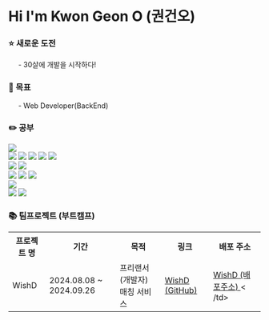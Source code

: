 <h1 align="left">Hi I'm Kwon Geon O (권건오)</h1>
<h3>⭐️ 새로운 도전</h3>
<p>&nbsp;&nbsp;&nbsp;&nbsp; - 30살에 개발을 시작하다!</p>
<h3>🎯 목표</h3>
<p>&nbsp;&nbsp;&nbsp;&nbsp; - Web Developer(BackEnd)</p>

<h3>✏️ 공부</h3>
<p>
  <img src="https://img.shields.io/badge/java-007396?style=flat-square&logo=java&logoColor=white"/>                    <!-- 자바 -->
  <br>
  <img src="https://img.shields.io/badge/html5-E34F26?style=flat-square&logo=html5&logoColor=white"/>                  <!-- HTML -->
  <img src="https://img.shields.io/badge/css-1572B6?style=flat-square&logo=css3&logoColor=white"/>                     <!-- CSS -->
  <img src="https://img.shields.io/badge/Javascript-ffb13b?style=flat-square&logo=javascript&logoColor=white"/>        <!-- 자바스크립트 -->
  <img src="https://img.shields.io/badge/react-61DAFB?style=flat-square&logo=react&logoColor=black">                   <!-- 리엑트 -->
  <img src="https://img.shields.io/badge/jquery-0769AD?style=flat-square&logo=jquery&logoColor=white">                 <!-- 제이쿼리 -->
  <br>
  <img src="https://img.shields.io/badge/oracle-F80000?style=flat-square&logo=oracle&logoColor=white"/>                <!-- OracleDB -->
  <img src="https://img.shields.io/badge/mysql-4479A1?style=flat-square&logo=mysql&logoColor=white"/>                  <!-- MySQL -->
  <br>
  <img src="https://img.shields.io/badge/spring-6DB33F?style=flat-square&logo=spring&logoColor=white"/>                <!-- 스프링 -->
  <img src="https://img.shields.io/badge/SpringBoot-6DB33F?style=flat-square&logo=SpringBoot&logoColor=white"/>        <!-- 스프링부트 -->
  <img src="https://img.shields.io/badge/bootstrap-7952B3?style=flat-square&logo=bootstrap&logoColor=white">           <!-- 부트스트랩 -->
  
  <br>
  <img src="https://img.shields.io/badge/amazonaws-232F3E?style=flat-square&logo=amazonaws&logoColor=white"/>          <!-- AWS -->
  <br>
  <img src="https://img.shields.io/badge/github-181717?style=flat-square&logo=github&logoColor=white">                 <!-- 깃헙 -->
  <img src="https://img.shields.io/badge/git-F05032?style=flat-square&logo=git&logoColor=white">                       <!-- 깃 -->
</p>

<h3>📚 팀프로젝트 (부트캠프)</h3>
<table>
  <tr>
    <th>프로젝트 명</th>
    <th>기간</th>
    <th>목적</th>
    <th>링크</th>
    <th>배포 주소</th>
  </tr>
  <tr>
    <td> WishD </td>
    <td> 2024.08.08 ~ 2024.09.26 </td>
    <td> 프리랜서(개발자) 매칭 서비스 </td>
    <td> <a href="https://github.com/geonokwon/Team3_WishD">WishD (GitHub) </a> </td>
    <td> <a href="http://c1d2405t3.itwillbs.com/WishD/">WishD (배포주소) </a>< /td>
  </tr>
</table>

